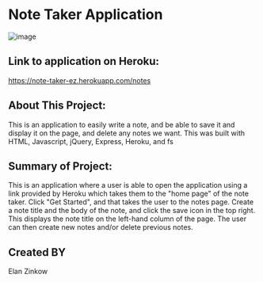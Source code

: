 # Note Taker Application

![image](https://user-images.githubusercontent.com/71417500/102575684-58549e00-40b9-11eb-92c9-04c093cb6ee3.png)

## Link to application on Heroku:

https://note-taker-ez.herokuapp.com/notes

## About This Project:

This is an application to easily write a note, and be able to save it and display it on the page, and delete any notes we want.
This was built with HTML, Javascript, jQuery, Express, Heroku, and fs 

## Summary of Project:

This is an application where a user is able to open the application using a link provided by Heroku which takes them to the "home page" of the note taker. Click "Get Started", and that takes the user to the notes page. Create a note title and the body of the note, and click the save icon in the top right. This displays the note title on the left-hand column of the page. The user can then create new notes and/or delete previous notes.

## Created BY

Elan Zinkow
